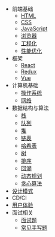 - 前端基础
  - [HTML](html.md)
  - [CSS](css.md)
  - [JavaScript](javascript.md)
  - [浏览器](browser.md)
  - [工程化](webpack.md)
  - [性能优化](performance.md)
- 框架
  - [React](react.md)
  - [Redux](redux.md)
  - [Vue](vue.md)
- 计算机基础
  - [操作系统]()
  - [网络](net.md)
- 数据结构与算法
  - [栈]()
  - [队列]()
  - [堆]()
  - [链表]()
  - [哈希表]()
  - [树](tree.md)
  - [排序](sort.md)
  - [回溯]()
  - [动态规划]()
  - [贪心算法]()
- [设计模式](design_pattern.md)
- CD/CI
- [用户体验](user_experience.md)
- 面试相关
  - [面试题](interview_records.md)
  - [常见手写题](api.md)
